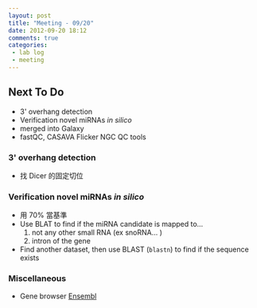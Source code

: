 ```yaml
---
layout: post
title: "Meeting - 09/20"
date: 2012-09-20 18:12
comments: true
categories: 
 - lab log
 - meeting
---
```


## Next To Do

* 3' overhang detection
* Verification novel miRNAs *in silico* 
* merged into Galaxy
* fastQC, CASAVA Flicker NGC QC tools

### 3' overhang detection
* 找 Dicer 的固定切位

### Verification novel miRNAs *in silico* 
* 用 70% 當基準
* Use BLAT to find if the miRNA candidate is mapped to…
    1. not any other small RNA (ex snoRNA…  )
    2. intron of the gene
* Find another dataset, then use BLAST (`blastn`) to find if the sequence exists

### Miscellaneous 
* Gene browser [Ensembl](http://www.ensembl.org/index.html)